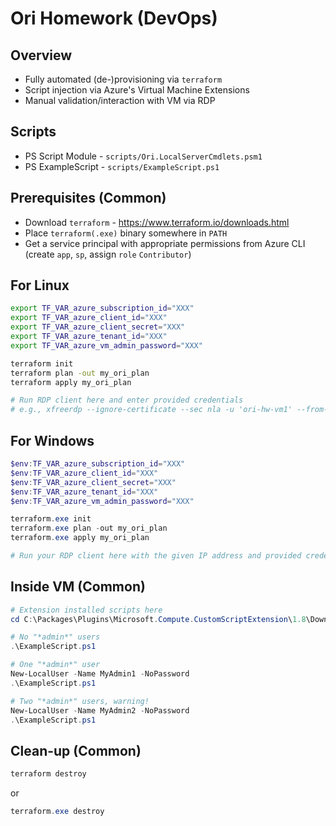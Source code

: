 # Ori Homework (DevOps)

## Overview
* Fully automated (de-)provisioning via `terraform`
* Script injection via Azure's Virtual Machine Extensions
* Manual validation/interaction with VM via RDP

## Scripts
* PS Script Module - `scripts/Ori.LocalServerCmdlets.psm1`
* PS ExampleScript - `scripts/ExampleScript.ps1`

## Prerequisites (Common)
* Download `terraform` - https://www.terraform.io/downloads.html
* Place `terraform(.exe)` binary somewhere in `PATH`
* Get a service principal with appropriate permissions from Azure CLI (create `app`, `sp`, assign `role` `Contributor`)

## For Linux
```bash
export TF_VAR_azure_subscription_id="XXX"
export TF_VAR_azure_client_id="XXX"
export TF_VAR_azure_client_secret="XXX"
export TF_VAR_azure_tenant_id="XXX"
export TF_VAR_azure_vm_admin_password="XXX"

terraform init
terraform plan -out my_ori_plan
terraform apply my_ori_plan

# Run RDP client here and enter provided credentials
# e.g., xfreerdp --ignore-certificate --sec nla -u 'ori-hw-vm1' --from-stdin $IP_ADDRESS
```

## For Windows
```PowerShell
$env:TF_VAR_azure_subscription_id="XXX"
$env:TF_VAR_azure_client_id="XXX"
$env:TF_VAR_azure_client_secret="XXX"
$env:TF_VAR_azure_tenant_id="XXX"
$env:TF_VAR_azure_vm_admin_password="XXX"

terraform.exe init
terraform.exe plan -out my_ori_plan
terraform.exe apply my_ori_plan

# Run your RDP client here with the given IP address and provided credentials
```

## Inside VM (Common)
```PowerShell
# Extension installed scripts here
cd C:\Packages\Plugins\Microsoft.Compute.CustomScriptExtension\1.8\Downloads\0

# No "*admin*" users
.\ExampleScript.ps1

# One "*admin*" user
New-LocalUser -Name MyAdmin1 -NoPassword
.\ExampleScript.ps1

# Two "*admin*" users, warning!
New-LocalUser -Name MyAdmin2 -NoPassword
.\ExampleScript.ps1
```

## Clean-up (Common)
```bash
terraform destroy
```
or
```PowerShell
terraform.exe destroy
```
